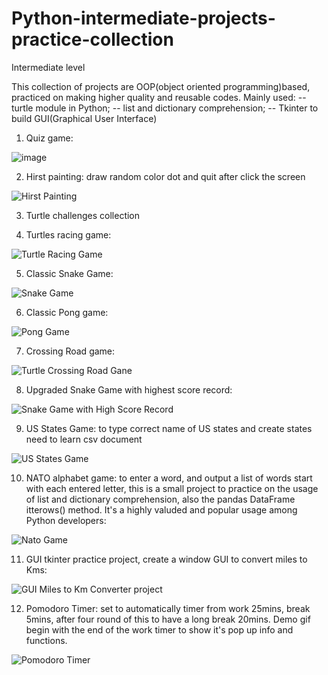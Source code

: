 # Python-intermediate-projects-practice-collection
Intermediate level

This collection of projects are OOP(object oriented programming)based, practiced on making higher quality and reusable codes. 
Mainly used: 
-- turtle module in Python; 
-- list and dictionary comprehension; 
-- Tkinter to build GUI(Graphical User Interface)




1. Quiz game: 


![image](https://user-images.githubusercontent.com/52498280/103629896-a2c88c80-4f8c-11eb-98fa-d69273a496eb.png)



2. Hirst painting: draw random color dot and quit after click the screen


![Hirst Painting](https://user-images.githubusercontent.com/52498280/104828945-5cdbc480-58ba-11eb-9099-2eb4bb26af22.gif)



3. Turtle challenges collection


4. Turtles racing game:


![Turtle Racing Game](https://user-images.githubusercontent.com/52498280/104828953-69601d00-58ba-11eb-8362-3c6c288237bb.gif)



5. Classic Snake Game: 


![Snake Game](https://user-images.githubusercontent.com/52498280/104828946-5e0cf180-58ba-11eb-9134-26bf6215a82f.gif)



6. Classic Pong game:


![Pong Game](https://user-images.githubusercontent.com/52498280/104828550-5fd4b600-58b6-11eb-903c-0cb31c1928ca.gif)



7. Crossing Road game:


![Turtle Crossing Road Gane](https://user-images.githubusercontent.com/52498280/104828951-66fdc300-58ba-11eb-8260-a50335c01890.gif)



8. Upgraded Snake Game with highest score record:


![Snake Game with High Score Record](https://user-images.githubusercontent.com/52498280/104828995-df648400-58ba-11eb-85d5-63925c2fe875.gif)



9. US States Game: to type correct name of US states and create states need to learn csv document


![US States Game](https://user-images.githubusercontent.com/52498280/104828954-6b29e080-58ba-11eb-8d22-29eaea437f6d.gif)



10. NATO alphabet game: to enter a word, and output a list of words start with each entered letter, this is a small project to practice on the usage of list and dictionary comprehension, also the pandas DataFrame itterows() method. It's a highly valuded and popular usage among Python developers:


![Nato Game](https://user-images.githubusercontent.com/52498280/104828955-6cf3a400-58ba-11eb-9864-9effca8d62c3.gif)



11. GUI tkinter practice project, create a window GUI to convert miles to Kms:


![GUI Miles to Km Converter project](https://user-images.githubusercontent.com/52498280/104838329-12803500-5906-11eb-89ec-d02d86d65b93.gif)



12. Pomodoro Timer: set to automatically timer from work 25mins, break 5mins, after four round of this to have a long break 20mins. Demo gif begin with the end of the work timer to show it's pop up info and functions.


![Pomodoro Timer](https://user-images.githubusercontent.com/52498280/104876480-7efd4180-59a3-11eb-88de-09a5e01fe4f7.gif)



